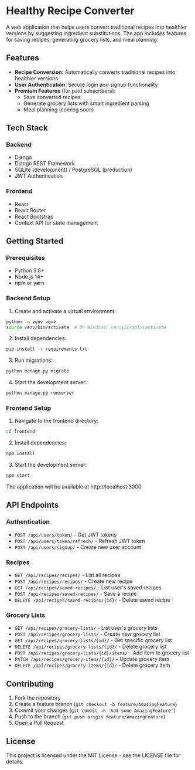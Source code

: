 # Healthy Recipe Converter

A web application that helps users convert traditional recipes into healthier versions by suggesting ingredient substitutions. The app includes features for saving recipes, generating grocery lists, and meal planning.

## Features

- **Recipe Conversion**: Automatically converts traditional recipes into healthier versions
- **User Authentication**: Secure login and signup functionality
- **Premium Features** (for paid subscribers):
  - Save converted recipes
  - Generate grocery lists with smart ingredient parsing
  - Meal planning (coming soon)

## Tech Stack

### Backend
- Django
- Django REST Framework
- SQLite (development) / PostgreSQL (production)
- JWT Authentication

### Frontend
- React
- React Router
- React Bootstrap
- Context API for state management

## Getting Started

### Prerequisites
- Python 3.8+
- Node.js 14+
- npm or yarn

### Backend Setup

1. Create and activate a virtual environment:
```bash
python -m venv venv
source venv/bin/activate  # On Windows: venv\Scripts\activate
```

2. Install dependencies:
```bash
pip install -r requirements.txt
```

3. Run migrations:
```bash
python manage.py migrate
```

4. Start the development server:
```bash
python manage.py runserver
```

### Frontend Setup

1. Navigate to the frontend directory:
```bash
cd frontend
```

2. Install dependencies:
```bash
npm install
```

3. Start the development server:
```bash
npm start
```

The application will be available at http://localhost:3000

## API Endpoints

### Authentication
- `POST /api/users/token/` - Get JWT tokens
- `POST /api/users/token/refresh/` - Refresh JWT token
- `POST /api/users/signup/` - Create new user account

### Recipes
- `GET /api/recipes/recipes/` - List all recipes
- `POST /api/recipes/recipes/` - Create new recipe
- `GET /api/recipes/saved-recipes/` - List user's saved recipes
- `POST /api/recipes/saved-recipes/` - Save a recipe
- `DELETE /api/recipes/saved-recipes/{id}/` - Delete saved recipe

### Grocery Lists
- `GET /api/recipes/grocery-lists/` - List user's grocery lists
- `POST /api/recipes/grocery-lists/` - Create new grocery list
- `GET /api/recipes/grocery-lists/{id}/` - Get specific grocery list
- `DELETE /api/recipes/grocery-lists/{id}/` - Delete grocery list
- `POST /api/recipes/grocery-lists/{id}/items/` - Add item to grocery list
- `PATCH /api/recipes/grocery-items/{id}/` - Update grocery item
- `DELETE /api/recipes/grocery-items/{id}/` - Delete grocery item

## Contributing

1. Fork the repository
2. Create a feature branch (`git checkout -b feature/AmazingFeature`)
3. Commit your changes (`git commit -m 'Add some AmazingFeature'`)
4. Push to the branch (`git push origin feature/AmazingFeature`)
5. Open a Pull Request

## License

This project is licensed under the MIT License - see the LICENSE file for details.
